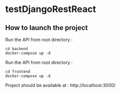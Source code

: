 # testDjangoRestReact

## How to launch the project
Run the API from root directory :
```
cd backend
docker-compose up -d

```

Run the API from root directory :
```
cd frontend
docker-compose up -d
```

Project should be available at :
http://localhost:3000/
